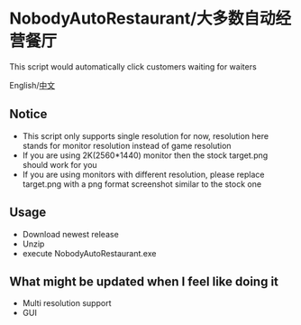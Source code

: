 # NobodyAutoRestaurant/大多数自动经营餐厅
This script would automatically click customers waiting for waiters

English/[中文](https://github.com/idkwhodatis/NobodyAutoRestaurant/wiki)

## Notice
- This script only supports single resolution for now, resolution here stands for monitor resolution instead of game resolution
- If you are using 2K(2560*1440) monitor then the stock target.png should work for you
- If you are using monitors with different resolution, please replace target.png with a png format screenshot similar to the stock one

## Usage
- Download newest release
- Unzip
- execute NobodyAutoRestaurant.exe

## What might be updated when I feel like doing it
- Multi resolution support
- GUI
